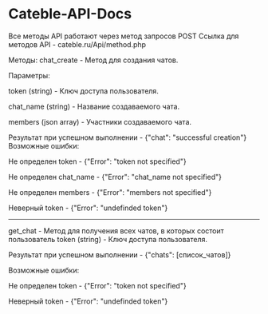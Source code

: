 # Cateble-API-Docs
Все методы API работают через метод запросов POST
Ссылка для методов API - cateble.ru/Api/method.php


Методы:
chat_create - Метод для создания чатов.


Параметры:

token (string) - Ключ доступа пользователя.

chat_name (string) - Название создаваемого чата.

members (json array) - Участники создаваемого чата.


Результат при успешном выполнении - {"chat": "successful creation"}
Возможные ошибки:


Не определен token - {"Error": "token not specified"}


Не определен chat_name - {"Error": "chat_name not specified"}


Не определен members - {"Error": "members not specified"}


Неверный token - {"Error": "undefinded token"}

------------------------------------------------------------

get_chat - Метод для получения всех чатов, в которых состоит пользователь
token (string) - Ключ доступа пользователя.


Результат при успешном выполнении - {"chats": [список_чатов]}


Возможные ошибки:


Не определен token - {"Error": "token not specified"}


Неверный token - {"Error": "undefinded token"}
